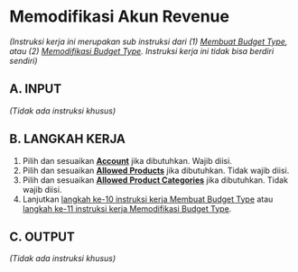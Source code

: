 # Memodifikasi Akun Revenue

*(Instruksi kerja ini merupakan sub instruksi dari (1) [Membuat Budget Type](./membuat.md), atau (2) [Memodifikasi Budget Type](./memodifikasi.md). Instruksi kerja ini tidak bisa berdiri sendiri)*

## A. INPUT

*(Tidak ada instruksi khusus)*

## B. LANGKAH KERJA

1. Pilih dan sesuaikan **[Account](./penjelasan.md#field-allowed-account-revenue-account)** jika dibutuhkan. Wajib diisi.
2. Pilih dan sesuaikan **[Allowed Products](./penjelasan.md#field-allowed-account-revenue-product)** jika dibutuhkan. Tidak wajib diisi.
3. Pilih dan sesuaikan **[Allowed Product Categories](./penjelasan.md#field-allowed-account-revenue-product-categories)** jika dibutuhkan. Tidak wajib diisi.
4. Lanjutkan [langkah ke-10 instruksi kerja Membuat Budget Type](./membuat.md#l10) atau [langkah ke-11 instruksi kerja Memodifikasi Budget Type](./memodifikasi.md#l11).

## C. OUTPUT

*(Tidak ada instruksi khusus)*
